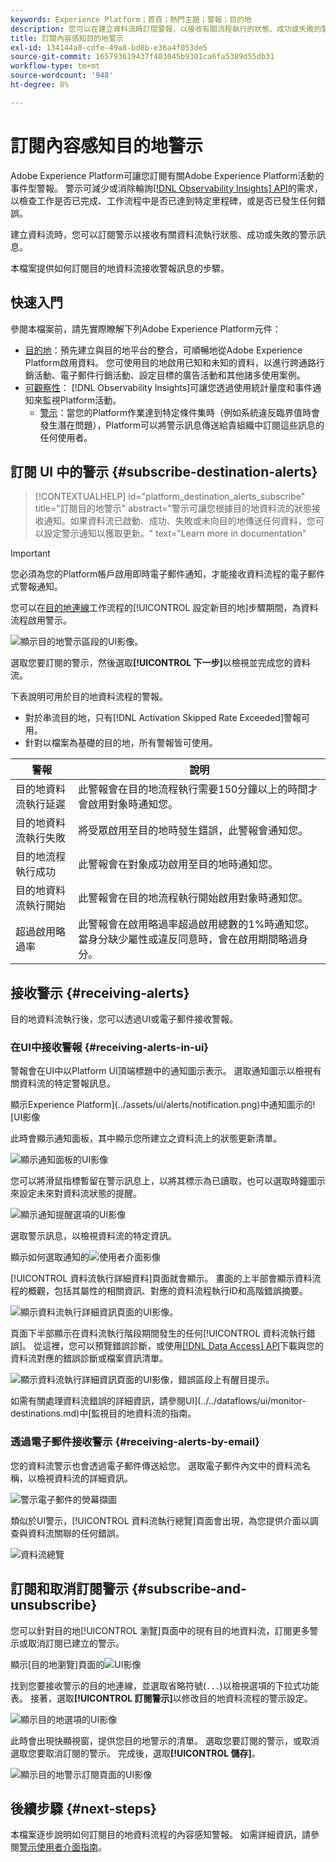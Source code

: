 ```yaml
---
keywords: Experience Platform；首頁；熱門主題；警報；目的地
description: 您可以在建立資料流時訂閱警報，以接收有關流程執行的狀態、成功或失敗的警報訊息。
title: 訂閱內容感知目的地警示
exl-id: 134144a0-cdfe-49a8-bd8b-e36a4f053de5
source-git-commit: 165793619437f403045b9301ca6fa5389d55db31
workflow-type: tm+mt
source-wordcount: '948'
ht-degree: 8%

---
```


# 訂閱內容感知目的地警示

Adobe Experience Platform可讓您訂閱有關Adobe Experience Platform活動的事件型警報。 警示可減少或消除輪詢[[!DNL Observability Insights] API](../../observability/api/overview.md)的需求，以檢查工作是否已完成、工作流程中是否已達到特定里程碑，或是否已發生任何錯誤。

建立資料流時，您可以訂閱警示以接收有關資料流執行狀態、成功或失敗的警示訊息。

本檔案提供如何訂閱目的地資料流接收警報訊息的步驟。

## 快速入門

參閱本檔案前，請先實際瞭解下列Adobe Experience Platform元件：

* [目的地](../home.md)：預先建立與目的地平台的整合，可順暢地從Adobe Experience Platform啟用資料。 您可使用目的地啟用已知和未知的資料，以進行跨通路行銷活動、電子郵件行銷活動、設定目標的廣告活動和其他諸多使用案例。
* [可觀察性](../../observability/home.md)： [!DNL Observability Insights]可讓您透過使用統計量度和事件通知來監視Platform活動。
   * [警示](../../observability/alerts/overview.md)：當您的Platform作業達到特定條件集時（例如系統違反臨界值時會發生潛在問題），Platform可以將警示訊息傳送給貴組織中訂閱這些訊息的任何使用者。

## 訂閱 UI 中的警示 {#subscribe-destination-alerts}

>[!CONTEXTUALHELP]
>id="platform_destination_alerts_subscribe"
>title="訂閱目的地警示"
>abstract="警示可讓您根據目的地資料流的狀態接收通知。如果資料流已啟動、成功、失敗或未向目的地傳送任何資料，您可以設定警示通知以獲取更新。"
>text="Learn more in documentation"

>[!IMPORTANT]
>
>您必須為您的Platform帳戶啟用即時電子郵件通知，才能接收資料流程的電子郵件式警報通知。

您可以在[目的地連線](connect-destination.md)工作流程的[!UICONTROL 設定新目的地]步驟期間，為資料流程啟用警示。

![顯示目的地警示區段的UI影像。](../assets/ui/alerts/destination-alerts.png)

選取您要訂閱的警示，然後選取&#x200B;**[!UICONTROL 下一步]**&#x200B;以檢視並完成您的資料流。

下表說明可用於目的地資料流程的警報。

* 對於串流目的地，只有[!DNL Activation Skipped Rate Exceeded]警報可用。
* 針對以檔案為基礎的目的地，所有警報皆可使用。

| 警報 | 說明 |
| --- | --- |
| 目的地資料流執行延遲 | 此警報會在目的地流程執行需要150分鐘以上的時間才會啟用對象時通知您。 |
| 目的地資料流執行失敗 | 將受眾啟用至目的地時發生錯誤，此警報會通知您。 |
| 目的地流程執行成功 | 此警報會在對象成功啟用至目的地時通知您。 |
| 目的地資料流執行開始 | 此警報會在目的地流程執行開始啟用對象時通知您。 |
| 超過啟用略過率 | 此警報會在啟用略過率超過啟用總數的1%時通知您。 當身分缺少屬性或違反同意時，會在啟用期間略過身分。 |

## 接收警示 {#receiving-alerts}

目的地資料流執行後，您可以透過UI或電子郵件接收警報。

### 在UI中接收警報 {#receiving-alerts-in-ui}

警報會在UI中以Platform UI頂端標題中的通知圖示表示。 選取通知圖示以檢視有關資料流的特定警報訊息。

顯示Experience Platform](../assets/ui/alerts/notification.png)中通知圖示的![UI影像

此時會顯示通知面板，其中顯示您所建立之資料流上的狀態更新清單。

![顯示通知面板的UI影像](../assets/ui/alerts/alert-window.png)

您可以將滑鼠指標暫留在警示訊息上，以將其標示為已讀取，也可以選取時鐘圖示來設定未來對資料流狀態的提醒。

![顯示通知提醒選項的UI影像](../assets/ui/alerts/remind-me.png)

選取警示訊息，以檢視資料流的特定資訊。

顯示如何選取通知的![使用者介面影像](../assets/ui/alerts/select-alert-message.png)

[!UICONTROL 資料流執行詳細資料]頁面就會顯示。 畫面的上半部會顯示資料流程的概觀，包括其屬性的相關資訊、對應的資料流程執行ID和高階錯誤摘要。

![顯示資料流執行詳細資訊頁面的UI影像。](../assets/ui/alerts/dataflow-overview.png)

頁面下半部顯示在資料流執行階段期間發生的任何[!UICONTROL 資料流執行錯誤]。 從這裡，您可以預覽錯誤診斷，或使用[[!DNL Data Access] API](https://www.adobe.io/experience-platform-apis/references/data-access/)下載與您的資料流對應的錯誤診斷或檔案資訊清單。

![顯示資料流執行詳細資訊頁面的UI影像，錯誤區段上有醒目提示。](../assets/ui/alerts/dataflow-run-error.png)

如需有關處理資料流錯誤的詳細資訊，請參閱UI](../../dataflows/ui/monitor-destinations.md)中[監視目的地資料流的指南。

### 透過電子郵件接收警示 {#receiving-alerts-by-email}

您的資料流警示也會透過電子郵件傳送給您。 選取電子郵件內文中的資料流名稱，以檢視資料流的詳細資訊。

![警示電子郵件的熒幕擷圖](../assets/ui/alerts/email.png)

類似於UI警示，[!UICONTROL 資料流執行總覽]頁面會出現，為您提供介面以調查與資料流關聯的任何錯誤。

![資料流總覽](../assets/ui/alerts/dataflow-overview.png)

## 訂閱和取消訂閱警示 {#subscribe-and-unsubscribe}

您可以針對目的地[!UICONTROL 瀏覽]頁面中的現有目的地資料流，訂閱更多警示或取消訂閱已建立的警示。

顯示[目的地瀏覽]頁面的![UI影像](../assets/ui/alerts/destination-list.png)

找到您要接收警示的目的地連線，並選取省略符號(`...`)以檢視選項的下拉式功能表。 接著，選取&#x200B;**[!UICONTROL 訂閱警示]**&#x200B;以修改目的地資料流程的警示設定。

![顯示目的地選項的UI影像](../assets/ui/alerts/destination-alerts-subscribe.png)

此時會出現快顯視窗，提供您目的地警示的清單。 選取您要訂閱的警示，或取消選取您要取消訂閱的警示。 完成後，選取&#x200B;**[!UICONTROL 儲存]**。

![顯示目的地警示訂閱頁面的UI影像](../assets/ui/alerts/destination-alerts-list.png)

## 後續步驟 {#next-steps}

本檔案逐步說明如何訂閱目的地資料流程的內容感知警報。 如需詳細資訊，請參閱[警示使用者介面指南](../../observability/alerts/ui.md)。
